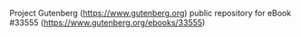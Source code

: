 Project Gutenberg (https://www.gutenberg.org) public repository for eBook #33555 (https://www.gutenberg.org/ebooks/33555)
